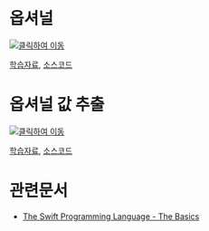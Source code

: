 # 옵셔널

[![클릭하여 이동](http://img.youtube.com/vi/RxScvfe1dyU/0.jpg)](http://www.youtube.com/watch?v=RxScvfe1dyU "optional")

[학습자료](optional.pdf), 
[소스코드](optional.swift)


# 옵셔널 값 추출
[![클릭하여 이동](http://img.youtube.com/vi/YBofMKyfDaQ/0.jpg)](http://www.youtube.com/watch?v=YBofMKyfDaQ "optional_unwrapping")

[학습자료](optional_unwrapping.pdf), 
[소스코드](optional_unwrapping.swift)


# 관련문서

* [The Swift Programming Language - The Basics](https://developer.apple.com/library/content/documentation/Swift/Conceptual/Swift_Programming_Language/TheBasics.html)

